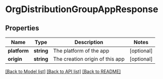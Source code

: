 # OrgDistributionGroupAppResponse

## Properties
Name | Type | Description | Notes
------------ | ------------- | ------------- | -------------
**platform** | **string** | The platform of the app | [optional] 
**origin** | **string** | The creation origin of this app | [optional] 

[[Back to Model list]](../README.md#documentation-for-models) [[Back to API list]](../README.md#documentation-for-api-endpoints) [[Back to README]](../README.md)


